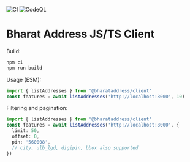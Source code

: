 ![CI](https://github.com/BharatAddress/clients/actions/workflows/ci.yml/badge.svg)
![CodeQL](https://github.com/BharatAddress/clients/actions/workflows/codeql.yml/badge.svg)

# Bharat Address JS/TS Client

Build:
```bash
npm ci
npm run build
```

Usage (ESM):
```ts
import { listAddresses } from '@bharataddress/client'
const features = await listAddresses('http://localhost:8000', 10)
```

Filtering and pagination:
```ts
import { listAddresses } from '@bharataddress/client'
const features = await listAddresses('http://localhost:8000', {
  limit: 50,
  offset: 0,
  pin: '560008',
  // city, ulb_lgd, digipin, bbox also supported
})
```
